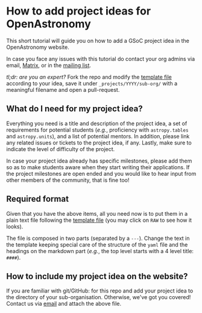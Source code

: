 # How to add project ideas for OpenAstronomy

This short tutorial will guide you on how to add a GSoC project idea in the
OpenAstronomy website.

In case you face any issues with this tutorial do contact your org admins via email,
[Matrix](https://riot.im/app/#/room/#openastronomy:matrix.org),
or in the [mailing list](https://groups.google.com/forum/#!forum/openastronomy).

*tl;dr: are you an expert?* Fork the repo and modify
the [template file](./_template.md) according to your idea, save it under
`_projects/YYYY/sub-org/` with a meaningful filename and open a pull-request.

## What do I need for my project idea?

Everything you need is a title and description of the project idea, a set of requirements
for potential students (_e.g._, proficiency with `astropy.tables` and `astropy.units`),
and a list of potential mentors. In addition, please link any related issues or tickets
to the project idea, if any. Lastly, make sure to indicate the level of difficulty of
the project. 

In case your project idea already has specific milestones, please add them
so as to make students aware when they start writing their applications.
If the project milestones are open ended and you would like to hear input from
other members of the community, that is fine too!

## Required format

Given that you have the above items, all you need now is to put them in a plain text file following
the [template file](./_template.md) (you may click on `RAW` to see how it looks).

The file is composed in two parts (separated by a `---`).
Change the text in the template keeping special care of the structure of the `yaml`
file and the headings on the markdown part (_e.g._, the top level starts with a 4 level title: `####`).

## How to include my project idea on the website?

If you are familiar with git/GitHub: for this repo and add your project idea
to the directory of your sub-organisation. Otherwise, we've got you covered!
Contact us via [email](openastronomy.organization@gmail.com) and attach the above file.
